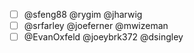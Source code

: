 - [ ] @sfeng88 @rygim @jharwig 
- [ ] @srfarley @joeferner @mwizeman 
- [ ] @EvanOxfeld @joeybrk372 @dsingley
